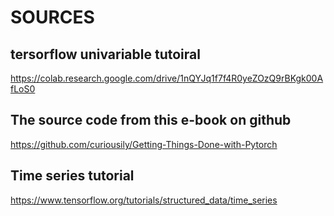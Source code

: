 # SOURCES


## tersorflow univariable tutoiral

https://colab.research.google.com/drive/1nQYJq1f7f4R0yeZOzQ9rBKgk00AfLoS0

## The source code from this e-book on github

https://github.com/curiousily/Getting-Things-Done-with-Pytorch

## Time series tutorial

https://www.tensorflow.org/tutorials/structured_data/time_series
